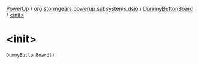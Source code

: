 [PowerUp](../../index.md) / [org.stormgears.powerup.subsystems.dsio](../index.md) / [DummyButtonBoard](index.md) / [&lt;init&gt;](./-init-.md)

# &lt;init&gt;

`DummyButtonBoard()`